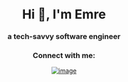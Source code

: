 <h1 align="center">Hi 👋, I'm Emre</h1>
<h3 align="center">a tech-savvy software engineer</h3>

<h3 align="center">Connect with me:</h3>
<div align="center">

[![image](https://img.shields.io/badge/LinkedIn-0077B5?style=for-the-badge&logo=linkedin&logoColor=white)](https://www.linkedin.com/in/emrecebeci/)
  
</div>
